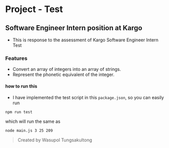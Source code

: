 # Project - Test
## Software Engineer Intern position at Kargo

* This is response to the assessment of Kargo Software Engineer Intern Test

### Features

* Convert an array of integers into an array of strings.
* Represent the phonetic equivalent of the integer.

#### how to run this
* I have implemented the test script in this `package.json`, so you can easily run
```shell
npm run test
```
which will run the same as
```shell
node main.js 3 25 209
```
> Created by Wasupol Tungsakultong
